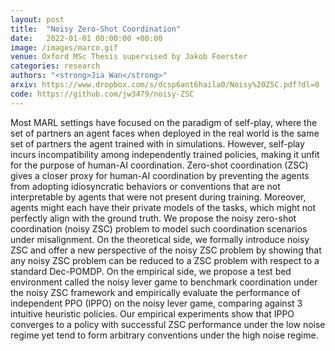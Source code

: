 ```yaml
---
layout: post
title:  "Noisy Zero-Shot Coordination"
date:   2022-01-01 00:00:00 +00:00
image: /images/marco.gif
venue: Oxford MSc Thesis supervised by Jakob Foerster
categories: research
authors: "<strong>Jia Wan</strong>"
arxiv: https://www.dropbox.com/s/dcsp6ant6haila0/Noisy%20ZSC.pdf?dl=0
code: https://github.com/jw3479/noisy-ZSC
---
```

Most MARL settings have focused on the paradigm of self-play, where the set of partners an agent faces when deployed in the real world is the same set of partners the agent trained with in simulations. However, self-play incurs incompatibility among independently trained policies, making it unfit for the purpose of human-AI coordination. Zero-shot coordination (ZSC) gives a closer proxy for human-AI coordination by preventing the agents from adopting idiosyncratic behaviors or conventions that are not interpretable by agents that were not present during training. Moreover, agents might each have their private models of the tasks, which might not perfectly align with the ground truth. We propose the noisy zero-shot coordination (noisy ZSC) problem to model such coordination scenarios under misalignment. On the theoretical side, we formally introduce noisy ZSC and offer a new perspective of the noisy ZSC problem by showing that any noisy ZSC problem can be reduced to a ZSC problem with respect to a standard Dec-POMDP. On the empirical side, we propose a test bed environment called the noisy lever game to benchmark coordination under the noisy ZSC framework and empirically evaluate the performance of independent PPO (IPPO) on the noisy lever game, comparing against 3 intuitive heuristic policies. Our empirical experiments show that IPPO converges to a policy with successful ZSC performance under the low noise regime yet tend to form arbitrary conventions under the high noise regime. 
